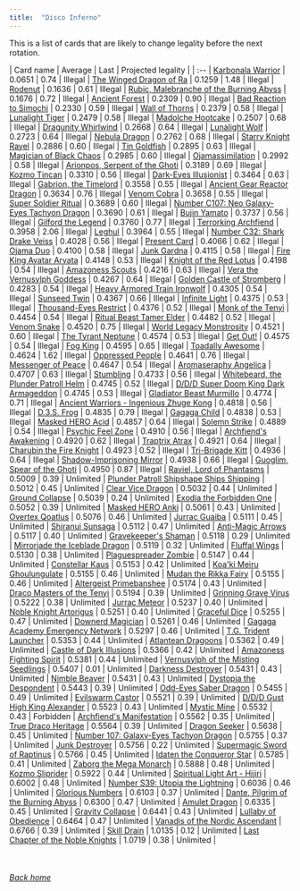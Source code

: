 ```yaml
---
title:  "Disco Inferno"
---
```


This is a list of cards that are likely to change legality before the next rotation.

| Card name | Average | Last | Projected legality |
| :-- |
[Karbonala Warrior](https://db.ygoprodeck.com/card/?search=Karbonala%20Warrior) | 0.0651 | 0.74 | Illegal |
[The Winged Dragon of Ra](https://db.ygoprodeck.com/card/?search=The%20Winged%20Dragon%20of%20Ra) | 0.1259 | 1.48 | Illegal |
[Rodenut](https://db.ygoprodeck.com/card/?search=Rodenut) | 0.1636 | 0.61 | Illegal |
[Rubic, Malebranche of the Burning Abyss](https://db.ygoprodeck.com/card/?search=Rubic,%20Malebranche%20of%20the%20Burning%20Abyss) | 0.1676 | 0.72 | Illegal |
[Ancient Forest](https://db.ygoprodeck.com/card/?search=Ancient%20Forest) | 0.2309 | 0.90 | Illegal |
[Bad Reaction to Simochi](https://db.ygoprodeck.com/card/?search=Bad%20Reaction%20to%20Simochi) | 0.2330 | 0.59 | Illegal |
[Wall of Thorns](https://db.ygoprodeck.com/card/?search=Wall%20of%20Thorns) | 0.2379 | 0.58 | Illegal |
[Lunalight Tiger](https://db.ygoprodeck.com/card/?search=Lunalight%20Tiger) | 0.2479 | 0.58 | Illegal |
[Madolche Hootcake](https://db.ygoprodeck.com/card/?search=Madolche%20Hootcake) | 0.2507 | 0.68 | Illegal |
[Dragunity Whirlwind](https://db.ygoprodeck.com/card/?search=Dragunity%20Whirlwind) | 0.2668 | 0.64 | Illegal |
[Lunalight Wolf](https://db.ygoprodeck.com/card/?search=Lunalight%20Wolf) | 0.2723 | 0.64 | Illegal |
[Nebula Dragon](https://db.ygoprodeck.com/card/?search=Nebula%20Dragon) | 0.2762 | 0.68 | Illegal |
[Starry Knight Rayel](https://db.ygoprodeck.com/card/?search=Starry%20Knight%20Rayel) | 0.2886 | 0.60 | Illegal |
[Tin Goldfish](https://db.ygoprodeck.com/card/?search=Tin%20Goldfish) | 0.2895 | 0.63 | Illegal |
[Magician of Black Chaos](https://db.ygoprodeck.com/card/?search=Magician%20of%20Black%20Chaos) | 0.2985 | 0.60 | Illegal |
[Ojamassimilation](https://db.ygoprodeck.com/card/?search=Ojamassimilation) | 0.2992 | 0.58 | Illegal |
[Arionpos, Serpent of the Ghoti](https://db.ygoprodeck.com/card/?search=Arionpos,%20Serpent%20of%20the%20Ghoti) | 0.3189 | 0.69 | Illegal |
[Kozmo Tincan](https://db.ygoprodeck.com/card/?search=Kozmo%20Tincan) | 0.3310 | 0.56 | Illegal |
[Dark-Eyes Illusionist](https://db.ygoprodeck.com/card/?search=Dark-Eyes%20Illusionist) | 0.3464 | 0.63 | Illegal |
[Gabrion, the Timelord](https://db.ygoprodeck.com/card/?search=Gabrion,%20the%20Timelord) | 0.3558 | 0.55 | Illegal |
[Ancient Gear Reactor Dragon](https://db.ygoprodeck.com/card/?search=Ancient%20Gear%20Reactor%20Dragon) | 0.3634 | 0.76 | Illegal |
[Venom Cobra](https://db.ygoprodeck.com/card/?search=Venom%20Cobra) | 0.3658 | 0.55 | Illegal |
[Super Soldier Ritual](https://db.ygoprodeck.com/card/?search=Super%20Soldier%20Ritual) | 0.3689 | 0.60 | Illegal |
[Number C107: Neo Galaxy-Eyes Tachyon Dragon](https://db.ygoprodeck.com/card/?search=Number%20C107:%20Neo%20Galaxy-Eyes%20Tachyon%20Dragon) | 0.3690 | 0.61 | Illegal |
[Bujin Yamato](https://db.ygoprodeck.com/card/?search=Bujin%20Yamato) | 0.3737 | 0.56 | Illegal |
[Gilford the Legend](https://db.ygoprodeck.com/card/?search=Gilford%20the%20Legend) | 0.3760 | 0.77 | Illegal |
[Terrorking Archfiend](https://db.ygoprodeck.com/card/?search=Terrorking%20Archfiend) | 0.3958 | 2.06 | Illegal |
[Leghul](https://db.ygoprodeck.com/card/?search=Leghul) | 0.3964 | 0.55 | Illegal |
[Number C32: Shark Drake Veiss](https://db.ygoprodeck.com/card/?search=Number%20C32:%20Shark%20Drake%20Veiss) | 0.4028 | 0.56 | Illegal |
[Present Card](https://db.ygoprodeck.com/card/?search=Present%20Card) | 0.4066 | 0.62 | Illegal |
[Ojama Duo](https://db.ygoprodeck.com/card/?search=Ojama%20Duo) | 0.4100 | 0.58 | Illegal |
[Junk Gardna](https://db.ygoprodeck.com/card/?search=Junk%20Gardna) | 0.4115 | 0.58 | Illegal |
[Fire King Avatar Arvata](https://db.ygoprodeck.com/card/?search=Fire%20King%20Avatar%20Arvata) | 0.4148 | 0.53 | Illegal |
[Knight of the Red Lotus](https://db.ygoprodeck.com/card/?search=Knight%20of%20the%20Red%20Lotus) | 0.4198 | 0.54 | Illegal |
[Amazoness Scouts](https://db.ygoprodeck.com/card/?search=Amazoness%20Scouts) | 0.4216 | 0.63 | Illegal |
[Vera the Vernusylph Goddess](https://db.ygoprodeck.com/card/?search=Vera%20the%20Vernusylph%20Goddess) | 0.4267 | 0.64 | Illegal |
[Golden Castle of Stromberg](https://db.ygoprodeck.com/card/?search=Golden%20Castle%20of%20Stromberg) | 0.4283 | 0.54 | Illegal |
[Heavy Armored Train Ironwolf](https://db.ygoprodeck.com/card/?search=Heavy%20Armored%20Train%20Ironwolf) | 0.4305 | 0.54 | Illegal |
[Sunseed Twin](https://db.ygoprodeck.com/card/?search=Sunseed%20Twin) | 0.4367 | 0.66 | Illegal |
[Infinite Light](https://db.ygoprodeck.com/card/?search=Infinite%20Light) | 0.4375 | 0.53 | Illegal |
[Thousand-Eyes Restrict](https://db.ygoprodeck.com/card/?search=Thousand-Eyes%20Restrict) | 0.4376 | 0.52 | Illegal |
[Monk of the Tenyi](https://db.ygoprodeck.com/card/?search=Monk%20of%20the%20Tenyi) | 0.4454 | 0.54 | Illegal |
[Ritual Beast Tamer Elder](https://db.ygoprodeck.com/card/?search=Ritual%20Beast%20Tamer%20Elder) | 0.4482 | 0.52 | Illegal |
[Venom Snake](https://db.ygoprodeck.com/card/?search=Venom%20Snake) | 0.4520 | 0.75 | Illegal |
[World Legacy Monstrosity](https://db.ygoprodeck.com/card/?search=World%20Legacy%20Monstrosity) | 0.4521 | 0.60 | Illegal |
[The Tyrant Neptune](https://db.ygoprodeck.com/card/?search=The%20Tyrant%20Neptune) | 0.4574 | 0.53 | Illegal |
[Get Out!](https://db.ygoprodeck.com/card/?search=Get%20Out!) | 0.4575 | 0.54 | Illegal |
[Fog King](https://db.ygoprodeck.com/card/?search=Fog%20King) | 0.4595 | 0.65 | Illegal |
[Toadally Awesome](https://db.ygoprodeck.com/card/?search=Toadally%20Awesome) | 0.4624 | 1.62 | Illegal |
[Oppressed People](https://db.ygoprodeck.com/card/?search=Oppressed%20People) | 0.4641 | 0.76 | Illegal |
[Messenger of Peace](https://db.ygoprodeck.com/card/?search=Messenger%20of%20Peace) | 0.4647 | 0.54 | Illegal |
[Aromaseraphy Angelica](https://db.ygoprodeck.com/card/?search=Aromaseraphy%20Angelica) | 0.4707 | 0.63 | Illegal |
[Stumbling](https://db.ygoprodeck.com/card/?search=Stumbling) | 0.4733 | 0.56 | Illegal |
[Whitebeard, the Plunder Patroll Helm](https://db.ygoprodeck.com/card/?search=Whitebeard,%20the%20Plunder%20Patroll%20Helm) | 0.4745 | 0.52 | Illegal |
[D/D/D Super Doom King Dark Armageddon](https://db.ygoprodeck.com/card/?search=D/D/D%20Super%20Doom%20King%20Dark%20Armageddon) | 0.4745 | 0.53 | Illegal |
[Gladiator Beast Murmillo](https://db.ygoprodeck.com/card/?search=Gladiator%20Beast%20Murmillo) | 0.4774 | 0.71 | Illegal |
[Ancient Warriors - Ingenious Zhuge Kong](https://db.ygoprodeck.com/card/?search=Ancient%20Warriors%20-%20Ingenious%20Zhuge%20Kong) | 0.4818 | 0.56 | Illegal |
[D.3.S. Frog](https://db.ygoprodeck.com/card/?search=D.3.S.%20Frog) | 0.4835 | 0.79 | Illegal |
[Gagaga Child](https://db.ygoprodeck.com/card/?search=Gagaga%20Child) | 0.4838 | 0.53 | Illegal |
[Masked HERO Acid](https://db.ygoprodeck.com/card/?search=Masked%20HERO%20Acid) | 0.4857 | 0.64 | Illegal |
[Solemn Strike](https://db.ygoprodeck.com/card/?search=Solemn%20Strike) | 0.4889 | 0.54 | Illegal |
[Psychic Feel Zone](https://db.ygoprodeck.com/card/?search=Psychic%20Feel%20Zone) | 0.4910 | 0.56 | Illegal |
[Archfiend's Awakening](https://db.ygoprodeck.com/card/?search=Archfiend's%20Awakening) | 0.4920 | 0.62 | Illegal |
[Traptrix Atrax](https://db.ygoprodeck.com/card/?search=Traptrix%20Atrax) | 0.4921 | 0.64 | Illegal |
[Charubin the Fire Knight](https://db.ygoprodeck.com/card/?search=Charubin%20the%20Fire%20Knight) | 0.4923 | 0.52 | Illegal |
[Tri-Brigade Kitt](https://db.ygoprodeck.com/card/?search=Tri-Brigade%20Kitt) | 0.4936 | 0.64 | Illegal |
[Shadow-Imprisoning Mirror](https://db.ygoprodeck.com/card/?search=Shadow-Imprisoning%20Mirror) | 0.4938 | 0.66 | Illegal |
[Guoglim, Spear of the Ghoti](https://db.ygoprodeck.com/card/?search=Guoglim,%20Spear%20of%20the%20Ghoti) | 0.4950 | 0.87 | Illegal |
[Raviel, Lord of Phantasms](https://db.ygoprodeck.com/card/?search=Raviel,%20Lord%20of%20Phantasms) | 0.5009 | 0.39 | Unlimited |
[Plunder Patroll Shipshape Ships Shipping](https://db.ygoprodeck.com/card/?search=Plunder%20Patroll%20Shipshape%20Ships%20Shipping) | 0.5012 | 0.45 | Unlimited |
[Clear Vice Dragon](https://db.ygoprodeck.com/card/?search=Clear%20Vice%20Dragon) | 0.5032 | 0.44 | Unlimited |
[Ground Collapse](https://db.ygoprodeck.com/card/?search=Ground%20Collapse) | 0.5039 | 0.24 | Unlimited |
[Exodia the Forbidden One](https://db.ygoprodeck.com/card/?search=Exodia%20the%20Forbidden%20One) | 0.5052 | 0.39 | Unlimited |
[Masked HERO Anki](https://db.ygoprodeck.com/card/?search=Masked%20HERO%20Anki) | 0.5061 | 0.43 | Unlimited |
[Overtex Qoatlus](https://db.ygoprodeck.com/card/?search=Overtex%20Qoatlus) | 0.5076 | 0.46 | Unlimited |
[Jurrac Guaiba](https://db.ygoprodeck.com/card/?search=Jurrac%20Guaiba) | 0.5111 | 0.45 | Unlimited |
[Shiranui Sunsaga](https://db.ygoprodeck.com/card/?search=Shiranui%20Sunsaga) | 0.5112 | 0.47 | Unlimited |
[Anti-Magic Arrows](https://db.ygoprodeck.com/card/?search=Anti-Magic%20Arrows) | 0.5117 | 0.40 | Unlimited |
[Gravekeeper's Shaman](https://db.ygoprodeck.com/card/?search=Gravekeeper's%20Shaman) | 0.5118 | 0.29 | Unlimited |
[Mirrorjade the Iceblade Dragon](https://db.ygoprodeck.com/card/?search=Mirrorjade%20the%20Iceblade%20Dragon) | 0.5119 | 0.32 | Unlimited |
[Fluffal Wings](https://db.ygoprodeck.com/card/?search=Fluffal%20Wings) | 0.5130 | 0.38 | Unlimited |
[Plaguespreader Zombie](https://db.ygoprodeck.com/card/?search=Plaguespreader%20Zombie) | 0.5147 | 0.44 | Unlimited |
[Constellar Kaus](https://db.ygoprodeck.com/card/?search=Constellar%20Kaus) | 0.5153 | 0.42 | Unlimited |
[Koa'ki Meiru Ghoulungulate](https://db.ygoprodeck.com/card/?search=Koa'ki%20Meiru%20Ghoulungulate) | 0.5155 | 0.46 | Unlimited |
[Mudan the Rikka Fairy](https://db.ygoprodeck.com/card/?search=Mudan%20the%20Rikka%20Fairy) | 0.5155 | 0.46 | Unlimited |
[Altergeist Primebanshee](https://db.ygoprodeck.com/card/?search=Altergeist%20Primebanshee) | 0.5174 | 0.43 | Unlimited |
[Draco Masters of the Tenyi](https://db.ygoprodeck.com/card/?search=Draco%20Masters%20of%20the%20Tenyi) | 0.5194 | 0.39 | Unlimited |
[Grinning Grave Virus](https://db.ygoprodeck.com/card/?search=Grinning%20Grave%20Virus) | 0.5222 | 0.38 | Unlimited |
[Jurrac Meteor](https://db.ygoprodeck.com/card/?search=Jurrac%20Meteor) | 0.5237 | 0.40 | Unlimited |
[Noble Knight Artorigus](https://db.ygoprodeck.com/card/?search=Noble%20Knight%20Artorigus) | 0.5251 | 0.40 | Unlimited |
[Graceful Dice](https://db.ygoprodeck.com/card/?search=Graceful%20Dice) | 0.5255 | 0.47 | Unlimited |
[Downerd Magician](https://db.ygoprodeck.com/card/?search=Downerd%20Magician) | 0.5261 | 0.46 | Unlimited |
[Gagaga Academy Emergency Network](https://db.ygoprodeck.com/card/?search=Gagaga%20Academy%20Emergency%20Network) | 0.5297 | 0.46 | Unlimited |
[T.G. Trident Launcher](https://db.ygoprodeck.com/card/?search=T.G.%20Trident%20Launcher) | 0.5353 | 0.44 | Unlimited |
[Atlantean Dragoons](https://db.ygoprodeck.com/card/?search=Atlantean%20Dragoons) | 0.5362 | 0.49 | Unlimited |
[Castle of Dark Illusions](https://db.ygoprodeck.com/card/?search=Castle%20of%20Dark%20Illusions) | 0.5366 | 0.42 | Unlimited |
[Amazoness Fighting Spirit](https://db.ygoprodeck.com/card/?search=Amazoness%20Fighting%20Spirit) | 0.5381 | 0.44 | Unlimited |
[Vernusylph of the Misting Seedlings](https://db.ygoprodeck.com/card/?search=Vernusylph%20of%20the%20Misting%20Seedlings) | 0.5407 | 0.01 | Unlimited |
[Darkness Destroyer](https://db.ygoprodeck.com/card/?search=Darkness%20Destroyer) | 0.5431 | 0.43 | Unlimited |
[Nimble Beaver](https://db.ygoprodeck.com/card/?search=Nimble%20Beaver) | 0.5431 | 0.43 | Unlimited |
[Dystopia the Despondent](https://db.ygoprodeck.com/card/?search=Dystopia%20the%20Despondent) | 0.5443 | 0.39 | Unlimited |
[Odd-Eyes Saber Dragon](https://db.ygoprodeck.com/card/?search=Odd-Eyes%20Saber%20Dragon) | 0.5455 | 0.49 | Unlimited |
[Evilswarm Castor](https://db.ygoprodeck.com/card/?search=Evilswarm%20Castor) | 0.5521 | 0.39 | Unlimited |
[D/D/D Gust High King Alexander](https://db.ygoprodeck.com/card/?search=D/D/D%20Gust%20High%20King%20Alexander) | 0.5523 | 0.43 | Unlimited |
[Mystic Mine](https://db.ygoprodeck.com/card/?search=Mystic%20Mine) | 0.5532 | 0.43 | Forbidden |
[Archfiend's Manifestation](https://db.ygoprodeck.com/card/?search=Archfiend's%20Manifestation) | 0.5562 | 0.35 | Unlimited |
[True Draco Heritage](https://db.ygoprodeck.com/card/?search=True%20Draco%20Heritage) | 0.5564 | 0.39 | Unlimited |
[Dragon Seeker](https://db.ygoprodeck.com/card/?search=Dragon%20Seeker) | 0.5638 | 0.45 | Unlimited |
[Number 107: Galaxy-Eyes Tachyon Dragon](https://db.ygoprodeck.com/card/?search=Number%20107:%20Galaxy-Eyes%20Tachyon%20Dragon) | 0.5755 | 0.37 | Unlimited |
[Junk Destroyer](https://db.ygoprodeck.com/card/?search=Junk%20Destroyer) | 0.5756 | 0.22 | Unlimited |
[Supermagic Sword of Raptinus](https://db.ygoprodeck.com/card/?search=Supermagic%20Sword%20of%20Raptinus) | 0.5766 | 0.45 | Unlimited |
[Idaten the Conqueror Star](https://db.ygoprodeck.com/card/?search=Idaten%20the%20Conqueror%20Star) | 0.5785 | 0.41 | Unlimited |
[Zaborg the Mega Monarch](https://db.ygoprodeck.com/card/?search=Zaborg%20the%20Mega%20Monarch) | 0.5888 | 0.48 | Unlimited |
[Kozmo Sliprider](https://db.ygoprodeck.com/card/?search=Kozmo%20Sliprider) | 0.5922 | 0.44 | Unlimited |
[Spiritual Light Art - Hijiri](https://db.ygoprodeck.com/card/?search=Spiritual%20Light%20Art%20-%20Hijiri) | 0.6002 | 0.48 | Unlimited |
[Number S39: Utopia the Lightning](https://db.ygoprodeck.com/card/?search=Number%20S39:%20Utopia%20the%20Lightning) | 0.6036 | 0.46 | Unlimited |
[Glorious Numbers](https://db.ygoprodeck.com/card/?search=Glorious%20Numbers) | 0.6103 | 0.37 | Unlimited |
[Dante, Pilgrim of the Burning Abyss](https://db.ygoprodeck.com/card/?search=Dante,%20Pilgrim%20of%20the%20Burning%20Abyss) | 0.6300 | 0.47 | Unlimited |
[Amulet Dragon](https://db.ygoprodeck.com/card/?search=Amulet%20Dragon) | 0.6335 | 0.45 | Unlimited |
[Gravity Collapse](https://db.ygoprodeck.com/card/?search=Gravity%20Collapse) | 0.6441 | 0.43 | Unlimited |
[Lullaby of Obedience](https://db.ygoprodeck.com/card/?search=Lullaby%20of%20Obedience) | 0.6464 | 0.47 | Unlimited |
[Vanadis of the Nordic Ascendant](https://db.ygoprodeck.com/card/?search=Vanadis%20of%20the%20Nordic%20Ascendant) | 0.6766 | 0.39 | Unlimited |
[Skill Drain](https://db.ygoprodeck.com/card/?search=Skill%20Drain) | 1.0135 | 0.12 | Unlimited |
[Last Chapter of the Noble Knights](https://db.ygoprodeck.com/card/?search=Last%20Chapter%20of%20the%20Noble%20Knights) | 1.0719 | 0.38 | Unlimited |

<br>

###### [Back home](index)